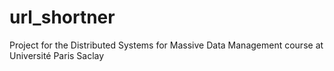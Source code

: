 # url_shortner
Project for the Distributed Systems for Massive Data Management course at Université Paris Saclay
